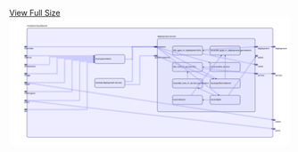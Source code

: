 [View Full Size](https://raw.githubusercontent.com/mingfang/terraform-k8s-modules/master/modules/cloudbeaver/diagram.svg?sanitize=true)<img src="diagram.svg"/>
